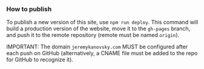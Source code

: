 ### How to publish

To publish a new version of this site, use `npm run deploy`. This command will build a production version of the website, move it to the `gh-pages` branch, and push it to the remote repository (remote must be named `origin`).

IMPORTANT: The domain `jeremykanovsky.com` MUST be configured after each push on GitHub (alternatively, a CNAME file must be added to the repo for GitHub to recognize it).
